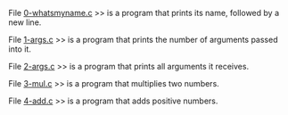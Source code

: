 File [0-whatsmyname.c](./0-whatsmyname.c) >> is a program that prints its name, followed by a new line.

File [1-args.c](./1-args.c) >> is a program that prints the number of arguments passed into it.

File [2-args.c](./2-args.c) >> is a program that prints all arguments it receives.

File [3-mul.c](./3-mul.c) >> is a program that multiplies two numbers.

File [4-add.c](./4-add.c) >> is a program that adds positive numbers.
